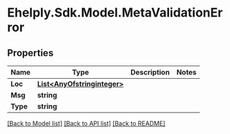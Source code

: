 # Ehelply.Sdk.Model.MetaValidationError

## Properties

Name | Type | Description | Notes
------------ | ------------- | ------------- | -------------
**Loc** | [**List&lt;AnyOfstringinteger&gt;**](AnyOfstringinteger.md) |  | 
**Msg** | **string** |  | 
**Type** | **string** |  | 

[[Back to Model list]](../README.md#documentation-for-models) [[Back to API list]](../README.md#documentation-for-api-endpoints) [[Back to README]](../README.md)

